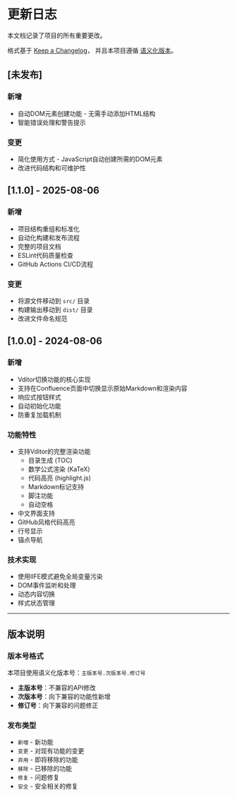 # 更新日志

本文档记录了项目的所有重要更改。

格式基于 [Keep a Changelog](https://keepachangelog.com/zh-CN/1.0.0/)，
并且本项目遵循 [语义化版本](https://semver.org/lang/zh-CN/)。

## [未发布]

### 新增
- 自动DOM元素创建功能 - 无需手动添加HTML结构
- 智能错误处理和警告提示

### 变更
- 简化使用方式 - JavaScript自动创建所需的DOM元素
- 改进代码结构和可维护性

## [1.1.0] - 2025-08-06

### 新增
- 项目结构重组和标准化
- 自动化构建和发布流程
- 完整的项目文档
- ESLint代码质量检查
- GitHub Actions CI/CD流程

### 变更
- 将源文件移动到 `src/` 目录
- 构建输出移动到 `dist/` 目录
- 改进文件命名规范

## [1.0.0] - 2024-08-06

### 新增
- Vditor切换功能的核心实现
- 支持在Confluence页面中切换显示原始Markdown和渲染内容
- 响应式按钮样式
- 自动初始化功能
- 防重复加载机制

### 功能特性
- 支持Vditor的完整渲染功能
  - 目录生成 (TOC)
  - 数学公式渲染 (KaTeX)
  - 代码高亮 (highlight.js)
  - Markdown标记支持
  - 脚注功能
  - 自动空格
- 中文界面支持
- GitHub风格代码高亮
- 行号显示
- 锚点导航

### 技术实现
- 使用IIFE模式避免全局变量污染
- DOM事件监听和处理
- 动态内容切换
- 样式状态管理

---

## 版本说明

### 版本号格式
本项目使用语义化版本号：`主版本号.次版本号.修订号`

- **主版本号**：不兼容的API修改
- **次版本号**：向下兼容的功能性新增
- **修订号**：向下兼容的问题修正

### 发布类型
- `新增` - 新功能
- `变更` - 对现有功能的变更
- `弃用` - 即将移除的功能
- `移除` - 已移除的功能
- `修复` - 问题修复
- `安全` - 安全相关的修复

